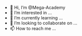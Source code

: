 - 👋 Hi, I’m @Mega-Academy
- 👀 I’m interested in ...
- 🌱 I’m currently learning ...
- 💞️ I’m looking to collaborate on ...
- 📫 How to reach me ...

<!---
Mega-Academy/
https://www.instagram.com/zaid.maga/
https://www.instagram.com/maga.iq/
